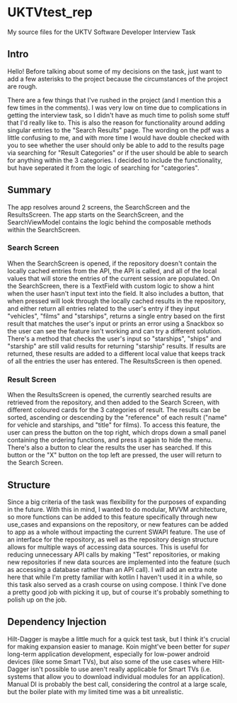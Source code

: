 # UKTVtest_rep
My source files for the UKTV Software Developer Interview Task

## Intro
Hello! Before talking about some of my decisions on the task, just want to add a few asterisks to the project because the circumstances of the project are rough.

There are a few things that I've rushed in the project (and I mention this a few times in the comments). I was very low on time due to complications in getting the interview task, so I didn't have as much time to polish some stuff that I'd really like to. This is also the reason for functionality around adding singular entries to the "Search Results" page. The wording on the pdf was a little confusing to me, and with more time I would have double checked with you to see whether the user should only be able to add to the results page via searching for "Result Categories" or if the user should be able to search for anything within the 3 categories. I decided to include the functionality, but have seperated it from the logic of searching for "categories".

## Summary
The app resolves around 2 screens, the SearchScreen and the ResultsScreen. The app starts on the SearchScreen, and the SearchViewModel contains the logic behind the composable methods within the SearchScreen. 

### Search Screen
When the SearchScreen is opened, if the repository doesn't contain the locally cached entries from the API, the API is called, and all of the local values that will store the entries of the current session are populated. On the SearchScreen, there is a TextField with custom logic to show a hint when the user hasn't input text into the field. It also includes a button, that when pressed will look through the locally cached results in the repository, and either return all entries related to the user's entry if they input "vehicles", "films" and "starships", returns a single entry based on the first result that matches the user's input or prints an error using a Snackbox so the user can see the feature isn't working and can try a different solution. There's a method that checks the user's input so "starships", "ships" and "starship" are still valid results for returning "starship" results. If results are returned, these results are added to a different local value that keeps track of all the entries the user has entered. The ResultsScreen is then opened.

### Result Screen
When the ResultsScreen is opened, the currently searched results are retrieved from the repository, and then added to the Search Screen, with different coloured cards for the 3 categories of result. The results can be sorted, ascending or descending by the "reference" of each result ("name" for vehicle and starships, and "title" for films). To access this feature, the user can press the button on the top right, which drops down a small panel containing the ordering functions, and press it again to hide the menu. There's also a button to clear the results the user has searched. If this button or the "X" button on the top left are pressed, the user will return to the Search Screen. 

## Structure
Since a big criteria of the task was flexibility for the purposes of expanding in the future. With this in mind, I wanted to do modular, MVVM architecture, so more functions can be added to this feature specifically through new use_cases and expansions on the repository, or new features can be added to app as a whole without impacting the current SWAPI feature. The use of an interface for the repository, as well as the repository design structure allows for multiple ways of accessing data sources. This is useful for reducing unnecessary API calls by making "Test" repositories, or making new repositories if new data sources are implemented into the feature (such as accessing a database rather than an API call). I will add an extra note here that while I'm pretty familiar with kotlin I haven't used it in a while, so this task also served as a crash course on using compose. I think I've done a pretty good job with picking it up, but of course it's probably something to polish up on the job.

## Dependency Injection
Hilt-Dagger is maybe a little much for a quick test task, but I think it's crucial for making expansion easier to manage. Koin might've been better for *super* long-term application development, especially for low-power android devices (like some Smart TVs), but also some of the use cases where Hilt-Dagger isn't possible to use aren't really applicable for Smart TVs (i.e. systems that allow you to download individual modules for an application). Manual DI is probably the best call, considering the control at a large scale, but the boiler plate with my limited time was a bit unrealistic.
